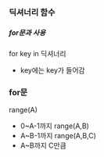 ### 딕셔너리 함수
##### for문과 사용
for key in 딕셔너리
- key에는 key가 들어감


### for문
range(A)
- 0~A-1까지
range(A,B)
- A~B-1까지
range(A,B,C)
- A~B까지 C만큼